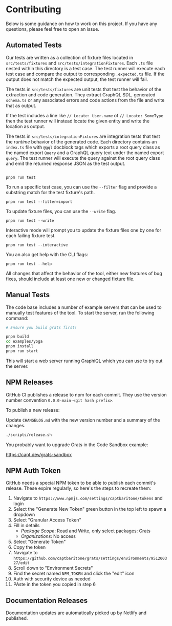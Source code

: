 # Contributing

Below is some guidance on how to work on this project. If you have any questions, please feel free to open an issue.

## Automated Tests

Our tests are written as a collection of fixture files located in
`src/tests/fixtures` and `src/tests/integrationFixtures`. Each `.ts` file nested
within this directory is a test case. The test runner will execute each test
case and compare the output to corresponding `.expected.ts` file. If the
output does not match the expected output, the test runner will fail.

The tests in `src/tests/fixtures` are unit tests that test the behavior of the
extraction and code generation. They extract GraphQL SDL, generated `schema.ts` or any associated errors and code actions from the file and write that as output.

If the test includes a line like `// Locate: User.name` of `// Locate: SomeType`
then the test runner will instead locate the given entity and write the location
as output.

The tests in `src/tests/integrationFixtures` are integration tests that test the _runtime_ behavior of the generated code. Each directory contains an `index.ts` file with `@gql` docblock tags which exports a root query class as the named export `Query` and a GraphQL query text under the named export `query`. The test runner will execute the query against the root query class and emit the returned response JSON as the test output.

```

pnpm run test

```

To run a specific test case, you can use the `--filter` flag and provide a
substring match for the test fixture's path.

```
pnpm run test --filter=import
```

To update fixture files, you can use the `--write` flag.

```
pnpm run test --write
```

Interactive mode will prompt you to update the fixture files one by one for each failing fixture test.

```
pnpm run test --interactive
```

You an also get help with the CLI flags:

```
pnpm run test --help
```

All changes that affect the behavior of the tool, either new features of bug
fixes, should include at least one new or changed fixture file.

## Manual Tests

The code base includes a number of example servers that can be used to manually test
features of the tool. To start the server, run the following command:

```bash
# Ensure you build grats first!

pnpm build
cd examples/yoga
pnpm install
pnpm run start
```

This will start a web server running GraphiQL which you can use to try out the server.

## NPM Releases

GitHub CI publishes a release to npm for each commit. They use the version number convention `0.0.0-main-<git hash prefix>`.

To publish a new release:

Update `CHANGELOG.md` with the new version number and a summary of the changes.

```bash
./scripts/release.sh
```

You probably want to upgrade Grats in the Code Sandbox example:

https://capt.dev/grats-sandbox

## NPM Auth Token

GitHub needs a special NPM token to be able to publish each commit's release. These expire regularly, so here's the steps to recreate them:

1. Navigate to `https://www.npmjs.com/settings/captbaritone/tokens` and login
2. Select the "Generate New Token" green button in the top left to spawn a dropdown
3. Select "Granular Access Token"
4. Fill in details
   - _Package Scope_: Read and Write, only select packages: Grats
   - _Organizations_: No access
5. Select "Generate Token"
6. Copy the token
7. Navigate to `https://github.com/captbaritone/grats/settings/environments/951200327/edit`
8. Scroll down to "Environment Secrets"
9. Find the secret named `NPM_TOKEN` and click the "edit" icon
10. Auth with security device as needed
11. PAste in the token you copied in step 6

## Documentation Releases

Documentation updates are automatically picked up by Netlify and published.
